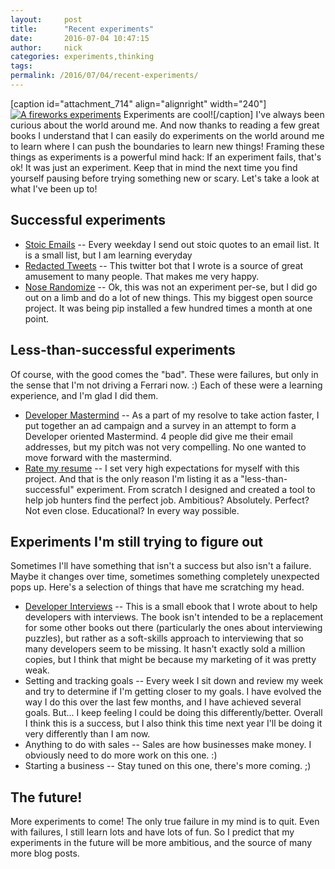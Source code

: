 ```yaml
---
layout:     post
title:      "Recent experiments"
date:       2016-07-04 10:47:15
author:     nick
categories: experiments,thinking
tags:  
permalink: /2016/07/04/recent-experiments/
---
```

[caption id="attachment_714" align="alignright" width="240"][![A fireworks experiments](https://ironboundsoftware.com/blog-imgs/uploads/2016/06/7432974168_765d1f6d1a_m.jpg)](https://ironboundsoftware.com/blog-imgs/uploads/2016/06/7432974168_765d1f6d1a_m.jpg) Experiments are cool![/caption] I've always been curious about the world around me. And now thanks to reading a few great books I understand that I can easily do experiments on the world around me to learn where I can push the boundaries to learn new things! Framing these things as experiments is a powerful mind hack: If an experiment fails, that's ok! It was just an experiment. Keep that in mind the next time you find yourself pausing before trying something new or scary. Let's take a look at what I've been up to! 

## Successful experiments

  * [Stoic Emails](http://eepurl.com/b5zwSL) \-- Every weekday I send out stoic quotes to an email list. It is a small list, but I am learning everyday
  * [Redacted Tweets](https://twitter.com/redactedtweet) \-- This twitter bot that I wrote is a source of great amusement to many people. That makes me very happy.
  * [Nose Randomize](https://github.com/nloadholtes/nose-randomize) \-- Ok, this was not an experiment per-se, but I did go out on a limb and do a lot of new things. This my biggest open source project. It was being pip installed a few hundred times a month at one point.



## Less-than-successful experiments

Of course, with the good comes the "bad". These were failures, but only in the sense that I'm not driving a Ferrari now. :) Each of these were a learning experience, and I'm glad I did them. 

  * [Developer Mastermind](https://ironboundsoftware.com/blog/2016/06/20/developer-mastermind/) \-- As a part of my resolve to take action faster, I put together an ad campaign and a survey in an attempt to form a Developer oriented Mastermind. 4 people did give me their email addresses, but my pitch was not very compelling. No one wanted to move forward with the mastermind.
  * [Rate my resume](http://ratemyresume.ironboundsoftware.com/) \-- I set very high expectations for myself with this project. And that is the only reason I'm listing it as a "less-than-successful" experiment. From scratch I designed and created a tool to help job hunters find the perfect job. Ambitious? Absolutely. Perfect? Not even close. Educational? In every way possible.



## Experiments I'm still trying to figure out

Sometimes I'll have something that isn't a success but also isn't a failure. Maybe it changes over time, sometimes something completely unexpected pops up. Here's a selection of things that have me scratching my head. 

  * [Developer Interviews](https://ironboundsoftware.com/blog/2016/05/23/announcing-developer-interviews/) \-- This is a small ebook that I wrote about to help developers with interviews. The book isn't intended to be a replacement for some other books out there (particularly the ones about interviewing puzzles), but rather as a soft-skills approach to interviewing that so many developers seem to be missing. It hasn't exactly sold a million copies, but I think that might be because my marketing of it was pretty weak.
  * Setting and tracking goals -- Every week I sit down and review my week and try to determine if I'm getting closer to my goals. I have evolved the way I do this over the last few months, and I have achieved several goals. But... I keep feeling I could be doing this differently/better. Overall I think this is a success, but I also think this time next year I'll be doing it very differently than I am now.
  * Anything to do with sales -- Sales are how businesses make money. I obviously need to do more work on this one. :)
  * Starting a business -- Stay tuned on this one, there's more coming. ;)



## The future!

More experiments to come! The only true failure in my mind is to quit. Even with failures, I still learn lots and have lots of fun. So I predict that my experiments in the future will be more ambitious, and the source of many more blog posts.
